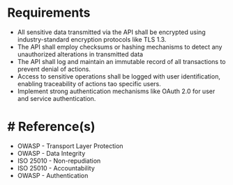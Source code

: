 # Requirements
- All sensitive data transmitted via the API shall be encrypted using industry-standard encryption protocols like TLS 1.3. 
- The API shall employ checksums or hashing mechanisms to detect any unauthorized alterations in transmitted data
- The API shall log and maintain an immutable record of all transactions to prevent denial of actions. 
- Access to sensitive operations shall be logged with user identification, enabling traceability of actions tao specific users.
- Implement strong authentication mechanisms like OAuth 2.0 for user and service authentication.  

# # Reference(s)
- OWASP - Transport Layer Protection
- OWASP - Data Integrity
- ISO 25010 - Non-repudiation
- ISO 25010 - Accountability
- OWASP - Authentication
